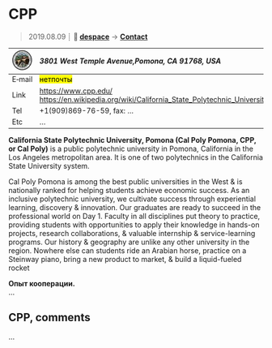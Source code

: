 # CPP
> 2019.08.09 ┊ **🚀 [despace](index.md)** → **[Contact](contact.md)**

|[![](f/contact/c/cpp_logo1_thumb.jpg)](f/contact/c/cpp_logo1.png)|*3801 West Temple Avenue,Pomona, CA 91768, USA*|
|:--|:--|
|E‑mail| <mark>нетпочты</mark> |
|Link| <https://www.cpp.edu/><br> <https://en.wikipedia.org/wiki/California_State_Polytechnic_University,_Pomona>  |
|Tel| +1(909)869-76-59, fax: … |
|Etc| … |

**California State Polytechnic University, Pomona (Cal Poly Pomona, CPP, or Cal Poly)** is a public polytechnic university in Pomona, California in the Los Angeles metropolitan area. It is one of two polytechnics in the California State University system.

Cal Poly Pomona is among the best public universities in the West & is nationally ranked for helping students achieve economic success. As an inclusive polytechnic university, we cultivate success through experiential learning, discovery & innovation. Our graduates are ready to succeed in the professional world on Day 1. Faculty in all disciplines put theory to practice, providing students with opportunities to apply their knowledge in hands-on projects, research collaborations, & valuable internship & service-learning programs. Our history & geography are unlike any other university in the region. Nowhere else can students ride an Arabian horse, practice on a Steinway piano, bring a new product to market, & build a liquid-fueled rocket

**Опыт кооперации.**  
…


<p style="page-break-after:always"> </p>

## CPP, comments

…

